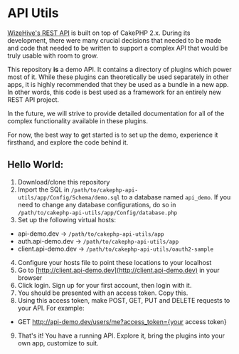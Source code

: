 # API Utils

[WizeHive's REST API](https://developers.wizehive.com/rest-api/) is built on top of CakePHP 2.x. During its development, there were many crucial decisions that needed to be made and code that needed to be written to support a complex API that would be truly usable with room to grow.

This repository **is** a demo API. It contains a directory of plugins which power most of it. While these plugins can theoretically be used separately in other apps, it is highly recommended that they be used as a bundle in a new app. In other words, this code is best used as a framework for an entirely new REST API project.

In the future, we will strive to provide detailed documentation for all of the complex functionality available in these plugins.

For now, the best way to get started is to set up the demo, experience it firsthand, and explore the code behind it.

## Hello World:

1. Download/clone this repository
2. Import the SQL in `/path/to/cakephp-api-utils/app/Config/Schema/demo.sql` to a database named `api_demo`. If you need to change any database configurations, do so in `/path/to/cakephp-api-utils/app/Config/database.php`
3. Set up the following virtual hosts:
  * api-demo.dev -> `/path/to/cakephp-api-utils/app`
  * auth.api-demo.dev -> `/path/to/cakephp-api-utils/app`
  * client.api-demo.dev -> `/path/to/cakephp-api-utils/oauth2-sample`
4. Configure your hosts file to point these locations to your localhost
5. Go to [http://client.api-demo.dev](http://client.api-demo.dev) in your browser
6. Click login. Sign up for your first account, then login with it.
7. You should be presented with an access token. Copy this.
8. Using this access token, make POST, GET, PUT and DELETE requests to your API. For example:
  * GET http://api-demo.dev/users/me?access_token={your access token}
9. That's it! You have a running API. Explore it, bring the plugins into your own app, customize to suit.
